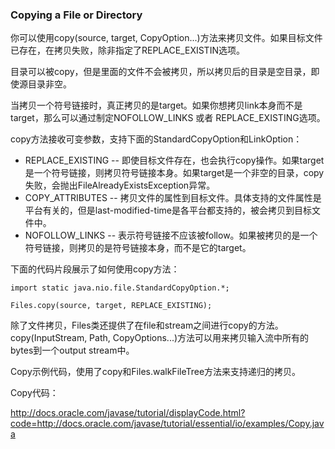### Copying a File or Directory


你可以使用copy(source, target, CopyOption...)方法来拷贝文件。如果目标文件已存在，在拷贝失败，除非指定了REPLACE_EXISTIN选项。


目录可以被copy，但是里面的文件不会被拷贝，所以拷贝后的目录是空目录，即使源目录非空。

当拷贝一个符号链接时，真正拷贝的是target。如果你想拷贝link本身而不是target，那么可以通过制定NOFOLLOW_LINKS 或者 REPLACE_EXISTING选项。


copy方法接收可变参数，支持下面的StandardCopyOption和LinkOption：

* REPLACE_EXISTING -- 即使目标文件存在，也会执行copy操作。如果target是一个符号链接，则拷贝符号链接本身。如果target是一个非空的目录，copy失败，会抛出FileAlreadyExistsException异常。
* COPY_ATTRIBUTES -- 拷贝文件的属性到目标文件。具体支持的文件属性是平台有关的，但是last-modified-time是各平台都支持的，被会拷贝到目标文件中。
* NOFOLLOW_LINKS -- 表示符号链接不应该被follow。如果被拷贝的是一个符号链接，则拷贝的是符号链接本身，而不是它的target。


下面的代码片段展示了如何使用copy方法：

```
import static java.nio.file.StandardCopyOption.*;

Files.copy(source, target, REPLACE_EXISTING);

```


除了文件拷贝，Files类还提供了在file和stream之间进行copy的方法。copy(InputStream, Path, CopyOptions...)方法可以用来拷贝输入流中所有的bytes到一个output stream中。


Copy示例代码，使用了copy和Files.walkFileTree方法来支持递归的拷贝。

Copy代码： 

http://docs.oracle.com/javase/tutorial/displayCode.html?code=http://docs.oracle.com/javase/tutorial/essential/io/examples/Copy.java

























